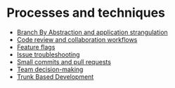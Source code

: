 <!-- generated by markdown-notes-tree -->

# Processes and techniques

<!-- optional markdown-notes-tree directory description starts here -->

<!-- optional markdown-notes-tree directory description ends here -->

-   [Branch By Abstraction and application strangulation](Branch-by-abstraction-application-strangulation.md)
-   [Code review and collaboration workflows](Code-review-collaboration.md)
-   [Feature flags](Feature-flags.md)
-   [Issue troubleshooting](Issue-troubleshooting.md)
-   [Small commits and pull requests](Small-commits-pull-requests.md)
-   [Team decision-making](Team-decision-making.md)
-   [Trunk Based Development](Trunk-Based-Development.md)
